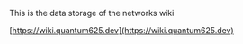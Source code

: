 This is the data storage of the networks wiki

[https://wiki.quantum625.dev](https://wiki.quantum625.dev)
